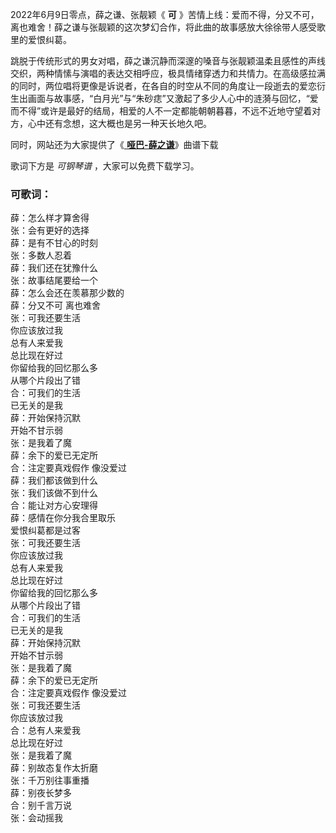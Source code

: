 

2022年6月9日零点，薛之谦、张靓颖《 **可**
》苦情上线：爱而不得，分又不可，离也难舍！薛之谦与张靓颖的这次梦幻合作，将此曲的故事感放大徐徐带人感受歌里的爱恨纠葛。

跳脱于传统形式的男女对唱，薛之谦沉静而深邃的嗓音与张靓颖温柔且感性的声线交织，两种情愫与演唱的表达交相呼应，极具情绪穿透力和共情力。在高级感拉满的同时，两位唱将更像是诉说者，在各自的时空从不同的角度让一段逝去的爱恋衍生出画面与故事感，“白月光”与“朱砂痣”又激起了多少人心中的涟漪与回忆，“爱而不得”或许是最好的结局，相爱的人不一定都能朝朝暮暮，不远不近地守望着对方，心中还有念想，这大概也是另一种天长地久吧。

同时，网站还为大家提供了《[ **哑巴-薛之谦**](Music-9112.html "哑巴-薛之谦")》曲谱下载

歌词下方是 _可钢琴谱_ ，大家可以免费下载学习。

### 可歌词：

薛：怎么样才算舍得  
张：会有更好的选择  
薛：是有不甘心的时刻  
张：多数人忍着  
薛：我们还在犹豫什么  
张：故事结尾要给一个  
薛：怎么会还在羡慕那少数的  
薛：分又不可 离也难舍  
张：可我还要生活  
你应该放过我  
总有人来爱我  
总比现在好过  
你留给我的回忆那么多  
从哪个片段出了错  
合：可我们的生活  
已无关的是我  
薛：开始保持沉默  
开始不甘示弱  
张：是我着了魔  
薛：余下的爱已无定所  
合：注定要真戏假作 像没爱过  
薛：我们都该做到什么  
张：我们该做不到什么  
合：能让对方心安理得  
薛：感情在你分我合里取乐  
爱恨纠葛都是过客  
张：可我还要生活  
你应该放过我  
总有人来爱我  
总比现在好过  
你留给我的回忆那么多  
从哪个片段出了错  
合：可我们的生活  
已无关的是我  
薛：开始保持沉默  
开始不甘示弱  
张：是我着了魔  
薛：余下的爱已无定所  
合：注定要真戏假作 像没爱过  
张：可我还要生活  
你应该放过我  
合：总有人来爱我  
总比现在好过  
张：是我着了魔  
薛：别故态复作太折磨  
张：千万别往事重播  
薛：别夜长梦多  
合：别千言万说  
张：会动摇我

